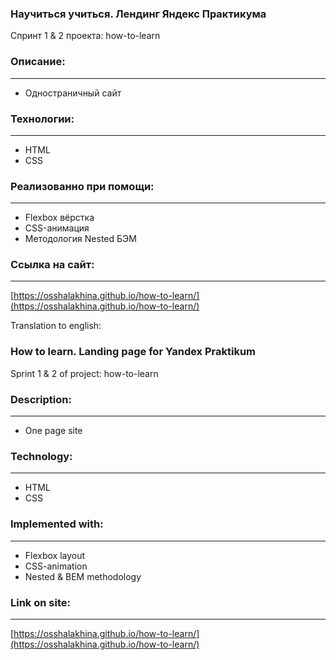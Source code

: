 ### Научиться учиться. Лендинг Яндекс Практикума
Спринт 1 & 2 проекта: how-to-learn

### Описание:
______
* Одностраничный сайт

### Технологии:
______
* HTML
* CSS

### Реализованно при помощи:
______
* Flexbox вёрстка
* CSS-анимация
* Методология Nested БЭМ

### Ссылка на сайт:
______
[https://osshalakhina.github.io/how-to-learn/](https://osshalakhina.github.io/how-to-learn/)

Translation to english:

### How to learn. Landing page for Yandex Praktikum
Sprint 1 & 2 of project: how-to-learn

### Description:
______
* One page site

### Technology:
______
* HTML
* CSS

### Implemented with:
______
* Flexbox layout
* CSS-animation
* Nested & BEM methodology

### Link on site:
______
[https://osshalakhina.github.io/how-to-learn/](https://osshalakhina.github.io/how-to-learn/)

